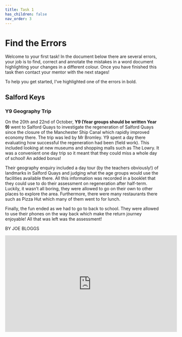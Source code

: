 ```yaml
---
title: Task 1
has_children: false
nav_order: 3
---
```


# Find the Errors
Welcome to your first task! In the document below there are several errors, your job is to find, correct and annotate the mistakes in a word document highlighting your changes in a different colour. Once you have finished this task then contact your mentor with the next stages!

To help you get started, I've highlighted one of the errors in bold.


## Salford Keys 
### Y9 Geography Trip 
 
On the 20th and 22nd of October, **Y9 (Year groups should be written Year 9)** went to Salford Quays to investigate the regeneration of Salford Quays since the closure of the Manchester Ship Canal which rapidly improved economy there. The trip was led by Mr Bromley. Y9 spent a day there evaluating how successful the regeneration had been (field work). This included looking at new museums and shopping malls such as The Lowry. It was a convenient one day trip so it meant that they could miss a whole day of school! An added bonus! 
 
Their geography enquiry included a day tour (by the teachers obviously!) of landmarks in Salford Quays and judging what the age groups would use the facilities available there. All this information was recorded in a booklet that they could use to do their assessment on regeneration after half-term. Luckily, it wasn’t all boring, they were allowed to go on their own to other places to explore the area. Furthermore, there were many restaurants there such as Pizza Hut which many of them went to for lunch. 
 
Finally, the fun ended as we had to go to back to school. They were allowed to use their phones on the way back which make the return journey enjoyable! All that was left was the assessment! 
 
BY JOE BLOGGS 

<iframe width="560" height="315" src="https://www.youtube.com/embed/ITnQxPWMgt0" title="YouTube video player" frameborder="0" allow="accelerometer; autoplay; clipboard-write; encrypted-media; gyroscope; picture-in-picture" allowfullscreen></iframe>
